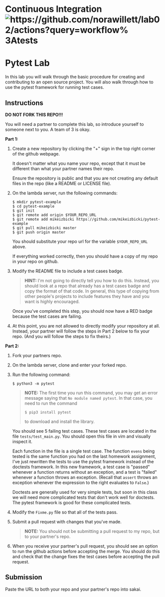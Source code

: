 # Continuous Integration ![https://github.com/norawillett/lab02/actions?query=workflow% 3Atests](https://github.com/mikeizbicki/continuous-integration/workflows/tests/badge.svg)


# Pytest Lab

In this lab you will walk through the basic procedure for creating and contributing to an open source project.
You will also walk through how to use the pytest framework for running test cases.

## Instructions

**DO NOT FORK THIS REPO!!!**

You will need a partner to complete this lab,
so introduce yourself to someone next to you.
A team of 3 is okay.

**Part 1:**

1. Create a new repository by clicking the "+" sign in the top right corner of the github webpage.
   
   It doesn't matter what you name your repo, except that it must be different than what your partner names their repo.
   
   Ensure the repository is public and that you are not creating any default files in the repo (like a README or LICENSE file).

1. On the lambda server, run the following commands:
    ```
    $ mkdir pytest-example
    $ cd pytest-example
    $ git init
    $ git remote add origin $YOUR_REPO_URL
    $ git remote add mikeizbicki https://github.com/mikeizbicki/pytest-example
    $ git pull mikeizbicki master
    $ git push origin master
    ```
    You should substitute your repo url for the variable `$YOUR_REPO_URL` above.

    If everything worked correctly, then you should have a copy of my repo in your repo on github.

1. Modify the README file to include a test cases badge.

    > **HINT:**
    > I'm not going to directly tell you how to do this.
    > Instead, you should look at a repo that already has a test cases badge and copy the format of that code.
    > In general, this type of copying from other people's projects to include features they have and you want is highly encouraged.

   Once you've completed this step, you should now have a RED badge because the test cases are failing.

1. At this point, you are not allowed to directly modify your repository at all.
    Instead, your partner will follow the steps in Part 2 below to fix your repo.
    (And you will follow the steps to fix theirs.)

**Part 2:**

1. Fork your partners repo.

1. On the lambda server, clone and enter your forked repo.

1. Run the following command:
    ```
    $ python3 -m pytest
    ```

    > **NOTE:**
    > The first time you run this command, you may get an error message saying that `No module named pytest`.
    > In that case, you need to run the command
    > ```
    > $ pip3 install pytest
    > ```
    > to download and install the library.

    You should see 5 failing test cases.
    These test cases are located in the file `tests/test_main.py`.
    You should open this file in vim and visually inspect it.

    Each function in the file is a single test case.
    The function `evens` being tested is the same function you had on the last homework assignment,
    I've just rewritten the tests to use the pytest framework instead of the doctests framework.
    In this new framework, a test case is "passed" whenever a function returns without an exception,
    and a test is "failed" whenever a function throws an exception.
    (Recall that `assert` throws an exception whenever the expression to the right evaluates to `False`.)

    Doctests are generally used for very simple tests,
    but soon in this class we will need more complicated tests that don't work well for doctests.
    The pytest framework is good for these complicated tests.

1. Modify the `Fixme.py` file so that all of the tests pass.

1. Submit a pull request with changes that you've made.

    > **NOTE:**
    > You should not be submitting a pull request to my repo,
    > but to your partner's repo.

1. When you receive your partner's pull request, you should see an option to run the github actions before accepting the merge.
    You should do this and check that the change fixes the test cases before accepting the pull request.

## Submission

Paste the URL to both your repo and your partner's repo into sakai.
